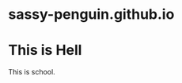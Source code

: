 # sassy-penguin.github.io
<!DOCTYPE html>
<html>
<head>
<title>Depression</title>
</head>
<body>

<h1>This is Hell</h1>
<p>This is school.</p>

</body>
</html>
